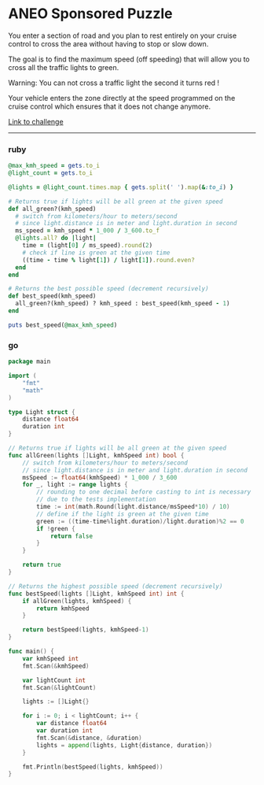# ANEO Sponsored Puzzle

You enter a section of road and you plan to rest entirely on your cruise control to cross the area without having to stop or slow down.

The goal is to find the maximum speed (off speeding) that will allow you to cross all the traffic lights to green.

Warning: You can not cross a traffic light the second it turns red !

Your vehicle enters the zone directly at the speed programmed on the cruise control which ensures that it does not change anymore.

[Link to challenge](https://www.codingame.com/ide/puzzle/aneo)

---

### ruby

```ruby
@max_kmh_speed = gets.to_i
@light_count = gets.to_i

@lights = @light_count.times.map { gets.split(' ').map(&:to_i) }

# Returns true if lights will be all green at the given speed
def all_green?(kmh_speed)
  # switch from kilometers/hour to meters/second
  # since light.distance is in meter and light.duration in second
  ms_speed = kmh_speed * 1_000 / 3_600.to_f
  @lights.all? do |light|
    time = (light[0] / ms_speed).round(2)
    # check if line is green at the given time
    ((time - time % light[1]) / light[1]).round.even?
  end
end

# Returns the best possible speed (decrement recursively)
def best_speed(kmh_speed)
  all_green?(kmh_speed) ? kmh_speed : best_speed(kmh_speed - 1)
end

puts best_speed(@max_kmh_speed)
```

### go

```go
package main

import (
	"fmt"
	"math"
)

type Light struct {
	distance float64
	duration int
}

// Returns true if lights will be all green at the given speed
func allGreen(lights []Light, kmhSpeed int) bool {
	// switch from kilometers/hour to meters/second
	// since light.distance is in meter and light.duration in second
	msSpeed := float64(kmhSpeed) * 1_000 / 3_600
	for _, light := range lights {
		// rounding to one decimal before casting to int is necessary
		// due to the tests implementation
		time := int(math.Round(light.distance/msSpeed*10) / 10)
		// define if the light is green at the given time
		green := ((time-time%light.duration)/light.duration)%2 == 0
		if !green {
			return false
		}
	}

	return true
}

// Returns the highest possible speed (decrement recursively)
func bestSpeed(lights []Light, kmhSpeed int) int {
	if allGreen(lights, kmhSpeed) {
		return kmhSpeed
	}

	return bestSpeed(lights, kmhSpeed-1)
}

func main() {
	var kmhSpeed int
	fmt.Scan(&kmhSpeed)

	var lightCount int
	fmt.Scan(&lightCount)

	lights := []Light{}

	for i := 0; i < lightCount; i++ {
		var distance float64
		var duration int
		fmt.Scan(&distance, &duration)
		lights = append(lights, Light{distance, duration})
	}

	fmt.Println(bestSpeed(lights, kmhSpeed))
}
```